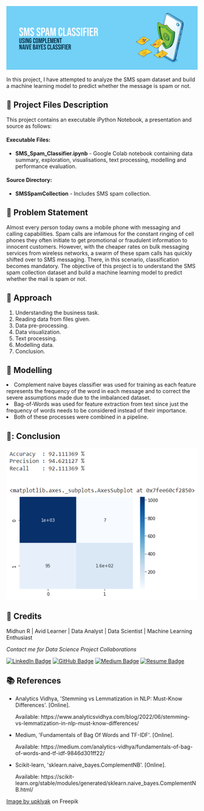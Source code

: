 <p align="center"> 
  <img src="Images/banner_spam.png" alt="Banner">
</p>

In this project, I have attempted to analyze the SMS spam dataset and build a machine learning model to predict whether the message is spam or not.

## :floppy_disk: Project Files Description</h2>

<p>This project contains an executable iPython Notebook, a presentation and source as follows:</p>
<h4>Executable Files:</h4>
<ul>
  <li><b>SMS_Spam_Classifier.ipynb</b> - Google Colab notebook containing data summary, exploration, visualisations, text processing, modelling and performance evaluation.</li>
</ul>

<h4>Source Directory:</h4>
<ul>
  <li><b>SMSSpamCollection</b> - Includes SMS spam collection.</li>
</ul>

## :book: Problem Statement

Almost every person today owns a mobile phone with messaging and calling capabilities. Spam calls are infamous for the constant ringing of cell phones they often initiate to get promotional or fraudulent information to innocent customers. However, with the cheaper rates on bulk messaging services from wireless networks, a swarm of these spam calls has quickly shifted over to SMS messaging. There, in this scenario, classification becomes mandatory.
The objective of this project is to understand the SMS spam collection dataset and build a machine learning model to predict whether the mail is spam or not.

## :book: Approach

1.	Understanding the business task.
2.	Reading data from files given.
3.	Data pre-processing.
4.	Data visualization.
5.	Text processing.
6.	Modelling data.
7.	Conclusion.

## :book: Modelling

<li>Complement naive bayes classifier was used for training as each feature represents the frequency of the word in each message and to correct the severe assumptions made due to the imbalanced dataset.</li> 
<li>Bag-of-Words was used for feature extraction from text since just the frequency of words needs to be considered instead of their importance.</li> 
<li>Both of these processes were combined in a pipeline.</li>

## 📘: Conclusion

<img src="Images/result_spam_1.png" alt="Result">

## :scroll: Credits

Midhun R | Avid Learner | Data Analyst | Data Scientist | Machine Learning Enthusiast
<p> <i> Contact me for Data Science Project Collaborations</i></p>


[![LinkedIn Badge](https://img.shields.io/badge/LinkedIn-0077B5?style=for-the-badge&logo=linkedin&logoColor=white)](https://www.linkedin.com/in/connectmidhunr/)
[![GitHub Badge](https://img.shields.io/badge/GitHub-100000?style=for-the-badge&logo=github&logoColor=white)](https://github.com/connect-midhunr/)
[![Medium Badge](https://img.shields.io/badge/Medium-1DA1F2?style=for-the-badge&logo=medium&logoColor=white)](https://medium.com/@connect.midhunr/)
[![Resume Badge](https://img.shields.io/badge/resume-0077B5?style=for-the-badge&logo=resume&logoColor=white)](https://drive.google.com/file/d/1Bho0SK8U3PMCK5UEyVEYnrNM9IYUUzcV/view?usp=sharing)

## :books: References
<ul>
  <li><p>Analytics Vidhya, 'Stemming vs Lemmatization in NLP: Must-Know Differences'. [Online].</p>
      <p>Available: https://www.analyticsvidhya.com/blog/2022/06/stemming-vs-lemmatization-in-nlp-must-know-differences/</p>
  </li>
  <li><p>Medium, 'Fundamentals of Bag Of Words and TF-IDF'. [Online].</p>
      <p>Available: https://medium.com/analytics-vidhya/fundamentals-of-bag-of-words-and-tf-idf-9846d301ff22/</p>
  </li>
  <li><p>Scikit-learn, 'sklearn.naive_bayes.ComplementNB'. [Online].</p>
      <p>Available: https://scikit-learn.org/stable/modules/generated/sklearn.naive_bayes.ComplementNB.html/</p>
  </li>
</ul>

<a href="https://www.freepik.com/free-vector/anti-spam-protection-landing-page-concept-email-security-safety-web-mail-system-vector-banner-filter-service-from-phishing-junk-messages-with-isometric-smartphone-shield-letters_24499395.htm#query=spam&position=32&from_view=search&track=sph">Image by upklyak</a> on Freepik
